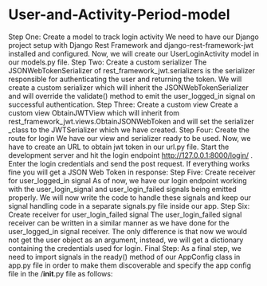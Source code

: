 # User-and-Activity-Period-model
Step One: Create a model to track login activity
We need to have our Django project setup with Django Rest Framework and django-rest-framework-jwt installed and configured. Now, we will create our UserLoginActivity model in our models.py file.
Step Two: Create a custom serializer
The JSONWebTokenSerializer of rest_framework_jwt.serializers is the serializer responsible for authenticating the user and returning the token. We will create a custom serializer which will inherit the JSONWebTokenSerializer and will override the validate() method to emit the user_logged_in signal on successful authentication. 
Step Three: Create a custom view
Create a custom view ObtainJWTView which will inherit from rest_framework_jwt.views.ObtainJSONWebToken and will set the serializer _class to the JWTSerializer which we have created.
Step Four: Create the route for login
We have our view and serializer ready to be used. Now, we have to create an URL to obtain jwt token in our url.py file.
Start the development server and hit the login endpoint http://127.0.0.1:8000/login/ . Enter the login credentials and send the post request. If everything works fine you will get a JSON Web Token in response:
Step Five: Create receiver for user_logged_in signal
As of now, we have our login endpoint working with the user_login_signal and user_login_failed signals being emitted properly. We will now write the code to handle these signals and keep our signal handling code in a separate signals.py file inside our app.
Step Six: Create receiver for user_login_failed signal
The user_login_failed signal receiver can be written in a similar manner as we have done for the user_logged_in signal receiver. The only difference is that now we would not get the user object as an argument, instead, we will get a dictionary containing the credentials used for login.
Final Step:
As a final step, we need to import signals in the ready() method of our AppConfig class in app.py file in order to make them discoverable and specify the app config file in the <app>/__init__.py file as follows:
